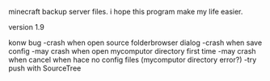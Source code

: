 minecraft backup server files. i hope this program make my life easier.


version 1.9

konw bug
-crash when open source folderbrowser dialog
-crash when save config
-may crash when open mycomputor directory first time
-may crash when cancel when hace no config files (mycomputor directory error?)
-try push with SourceTree